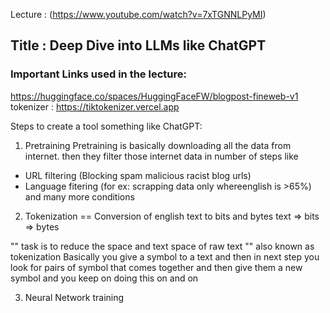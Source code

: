 Lecture : (https://www.youtube.com/watch?v=7xTGNNLPyMI)
## Title : Deep Dive into LLMs like ChatGPT

### Important Links used in the lecture:
https://huggingface.co/spaces/HuggingFaceFW/blogpost-fineweb-v1
tokenizer : https://tiktokenizer.vercel.app

Steps to create a tool something like ChatGPT:
1. Pretraining
Pretraining is basically downloading all the data from internet.
then they filter those internet data in number of steps like
- URL filtering (Blocking spam malicious racist blog urls)
- Language fitering (for ex: scrapping data only whereenglish is >65%)
and many more conditions

2. Tokenization
== Conversion of english text to bits and bytes
text => bits => bytes


"" task is to reduce the space and text space of raw text "" also known as tokenization
Basically you give a symbol to a text and then in next step you look for pairs of symbol that comes together and then give them a new symbol and you keep on doing this on and on

3. Neural Network training
